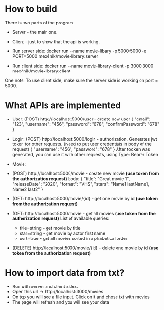 # How to build

There is two parts of the program.
- Server - the main one.
- Client - just to show that the api is working.

- Run server side: docker run --name movie-libary -p 5000:5000 -e PORT=5000 mex4nik/movie-library:server
- Run client side: docker run --name movie-library-client -p 3000:3000 mex4nik/movie-library:client

One note: To use client side, make sure the server side is working on port = 5000.

# What APIs are implemented
- User:
(POST) http://localhost:5000/user - create new user
{
    "email": "123",
    "username": "456",
    "password": "678",
    "confirmPassword": "678"
}

- Login: 
(POST) http://localhost:5000/login - authorization. Generates jwt token for other requests. (Need to put user credentials in body of the request)
{
    "username": "456",
    "password": "678"
}
After tocken was generated, you can use it with other requests, using Type: Bearer Token

- Movie: 
- (POST) http://localhost:5000/movie - create new movie **(use token from the authorization request)**
body: {
    "title": "Great movie 1",
    "releaseDate": "2020",
    "format": "VHS",
    "stars": "Name1 lastName1, Name2 last2"
}

-  (GET) http://localhost:5000/movie/{id} - get one movie by id **(use token from the authorization request)**
-  (GET) http://localhost:5000/movie - get all movies **(use token from the authorization request)**
   List of available queries: 
   - title=string - get movie by title
   - star=string - get movie by actor first name
   - sort=true - get all movies sorted in alphabetical order
   
-  (DELETE) http://localhost:5000/movie/{id} - delete one movie by id **(use token from the authorization request)**

# How to import data from txt?
- Run with server and client sides.
- Open this url -> http://localhost:3000/movies
- On top you will see a file input. Click on it and chose txt with movies
- The page will refresh and you will see your data
